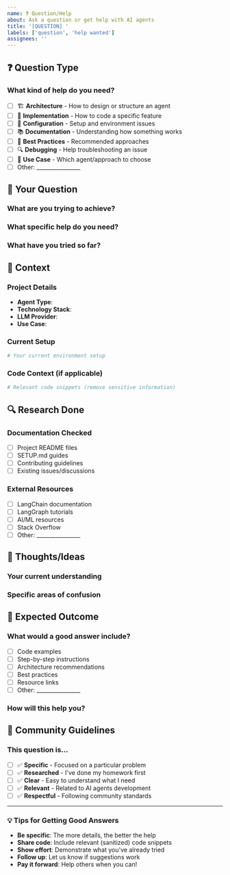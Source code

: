```yaml
---
name: ❓ Question/Help
about: Ask a question or get help with AI agents
title: '[QUESTION] '
labels: ['question', 'help wanted']
assignees: ''
---
```


## ❓ Question Type

### What kind of help do you need?
- [ ] 🏗️ **Architecture** - How to design or structure an agent
- [ ] 🧰 **Implementation** - How to code a specific feature
- [ ] 🔧 **Configuration** - Setup and environment issues
- [ ] 📚 **Documentation** - Understanding how something works
- [ ] 🚀 **Best Practices** - Recommended approaches
- [ ] 🔍 **Debugging** - Help troubleshooting an issue
- [ ] 🎯 **Use Case** - Which agent/approach to choose
- [ ] Other: ________________

## 📝 Your Question

### What are you trying to achieve?
<!-- Describe your goal or what you're trying to build -->

### What specific help do you need?
<!-- Be as specific as possible about what you're stuck on -->

### What have you tried so far?
<!-- List what you've already attempted -->

## 🎯 Context

### Project Details
- **Agent Type**: <!-- Advanced/Simple/Notebook/MCP -->
- **Technology Stack**: <!-- LangGraph, LangChain, RAG, etc. -->
- **LLM Provider**: <!-- OpenAI, Google Gemini, etc. -->
- **Use Case**: <!-- Code generation, data analysis, etc. -->

### Current Setup
```bash
# Your current environment setup
```

### Code Context (if applicable)
```python
# Relevant code snippets (remove sensitive information)
```

## 🔍 Research Done

### Documentation Checked
- [ ] Project README files
- [ ] SETUP.md guides
- [ ] Contributing guidelines
- [ ] Existing issues/discussions

### External Resources
- [ ] LangChain documentation
- [ ] LangGraph tutorials
- [ ] AI/ML resources
- [ ] Stack Overflow
- [ ] Other: ________________

## 💭 Thoughts/Ideas

### Your current understanding
<!-- What do you think might be the solution? -->

### Specific areas of confusion
<!-- What concepts or steps are unclear? -->

## 🎯 Expected Outcome

### What would a good answer include?
- [ ] Code examples
- [ ] Step-by-step instructions
- [ ] Architecture recommendations
- [ ] Best practices
- [ ] Resource links
- [ ] Other: ________________

### How will this help you?
<!-- Explain how solving this will advance your project -->

## 🤝 Community Guidelines

### This question is...
- [ ] ✅ **Specific** - Focused on a particular problem
- [ ] ✅ **Researched** - I've done my homework first  
- [ ] ✅ **Clear** - Easy to understand what I need
- [ ] ✅ **Relevant** - Related to AI agents development
- [ ] ✅ **Respectful** - Following community standards

---

### 💡 Tips for Getting Good Answers
- **Be specific**: The more details, the better the help
- **Share code**: Include relevant (sanitized) code snippets
- **Show effort**: Demonstrate what you've already tried
- **Follow up**: Let us know if suggestions work
- **Pay it forward**: Help others when you can!

